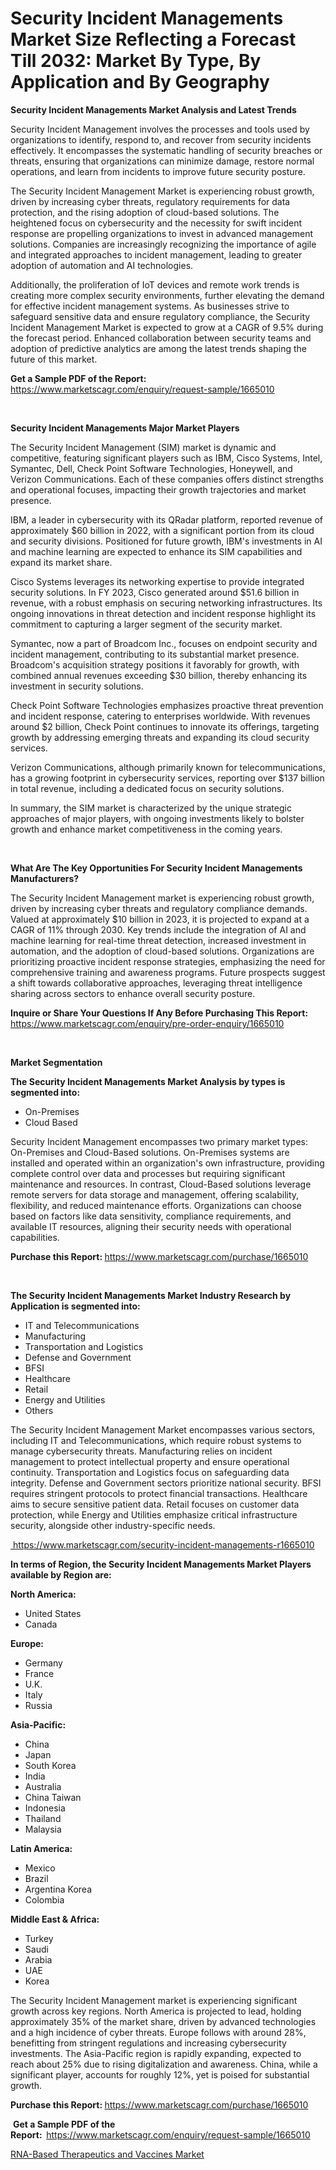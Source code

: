 <p><h1>Security Incident Managements Market Size Reflecting a Forecast Till 2032: Market By Type, By Application and By Geography</h1></p><p><strong>Security Incident Managements Market Analysis and Latest Trends</strong></p>
<p><p>Security Incident Management involves the processes and tools used by organizations to identify, respond to, and recover from security incidents effectively. It encompasses the systematic handling of security breaches or threats, ensuring that organizations can minimize damage, restore normal operations, and learn from incidents to improve future security posture. </p><p>The Security Incident Management Market is experiencing robust growth, driven by increasing cyber threats, regulatory requirements for data protection, and the rising adoption of cloud-based solutions. The heightened focus on cybersecurity and the necessity for swift incident response are propelling organizations to invest in advanced management solutions. Companies are increasingly recognizing the importance of agile and integrated approaches to incident management, leading to greater adoption of automation and AI technologies.</p><p>Additionally, the proliferation of IoT devices and remote work trends is creating more complex security environments, further elevating the demand for effective incident management systems. As businesses strive to safeguard sensitive data and ensure regulatory compliance, the Security Incident Management Market is expected to grow at a CAGR of 9.5% during the forecast period. Enhanced collaboration between security teams and adoption of predictive analytics are among the latest trends shaping the future of this market.</p></p>
<p><strong>Get a Sample PDF of the Report:&nbsp;</strong> <a href="https://www.marketscagr.com/enquiry/request-sample/1665010?utm_campaign=2942&utm_medium=2&utm_source=Github&utm_content=ia&utm_term=23032025&utm_id=security-incident-managements">https://www.marketscagr.com/enquiry/request-sample/1665010</a></p>
<p>&nbsp;</p>
<p><strong>Security Incident Managements Major Market Players</strong></p>
<p><p>The Security Incident Management (SIM) market is dynamic and competitive, featuring significant players such as IBM, Cisco Systems, Intel, Symantec, Dell, Check Point Software Technologies, Honeywell, and Verizon Communications. Each of these companies offers distinct strengths and operational focuses, impacting their growth trajectories and market presence.</p><p>IBM, a leader in cybersecurity with its QRadar platform, reported revenue of approximately $60 billion in 2022, with a significant portion from its cloud and security divisions. Positioned for future growth, IBM's investments in AI and machine learning are expected to enhance its SIM capabilities and expand its market share.</p><p>Cisco Systems leverages its networking expertise to provide integrated security solutions. In FY 2023, Cisco generated around $51.6 billion in revenue, with a robust emphasis on securing networking infrastructures. Its ongoing innovations in threat detection and incident response highlight its commitment to capturing a larger segment of the security market.</p><p>Symantec, now a part of Broadcom Inc., focuses on endpoint security and incident management, contributing to its substantial market presence. Broadcom's acquisition strategy positions it favorably for growth, with combined annual revenues exceeding $30 billion, thereby enhancing its investment in security solutions.</p><p>Check Point Software Technologies emphasizes proactive threat prevention and incident response, catering to enterprises worldwide. With revenues around $2 billion, Check Point continues to innovate its offerings, targeting growth by addressing emerging threats and expanding its cloud security services.</p><p>Verizon Communications, although primarily known for telecommunications, has a growing footprint in cybersecurity services, reporting over $137 billion in total revenue, including a dedicated focus on security solutions.</p><p>In summary, the SIM market is characterized by the unique strategic approaches of major players, with ongoing investments likely to bolster growth and enhance market competitiveness in the coming years.</p></p>
<p>&nbsp;</p>
<p><strong>What Are The Key Opportunities For Security Incident Managements Manufacturers?</strong></p>
<p><p>The Security Incident Management market is experiencing robust growth, driven by increasing cyber threats and regulatory compliance demands. Valued at approximately $10 billion in 2023, it is projected to expand at a CAGR of 11% through 2030. Key trends include the integration of AI and machine learning for real-time threat detection, increased investment in automation, and the adoption of cloud-based solutions. Organizations are prioritizing proactive incident response strategies, emphasizing the need for comprehensive training and awareness programs. Future prospects suggest a shift towards collaborative approaches, leveraging threat intelligence sharing across sectors to enhance overall security posture.</p></p>
<p><strong>Inquire or Share Your Questions If Any Before Purchasing This Report:</strong> <a href="https://www.marketscagr.com/enquiry/pre-order-enquiry/1665010?utm_campaign=2942&utm_medium=2&utm_source=Github&utm_content=ia&utm_term=23032025&utm_id=security-incident-managements">https://www.marketscagr.com/enquiry/pre-order-enquiry/1665010</a></p>
<p>&nbsp;</p>
<p><strong>Market Segmentation</strong></p>
<p><strong>The Security Incident Managements Market Analysis by types is segmented into:</strong></p>
<p><ul><li>On-Premises</li><li>Cloud Based</li></ul></p>
<p><p>Security Incident Management encompasses two primary market types: On-Premises and Cloud-Based solutions. On-Premises systems are installed and operated within an organization's own infrastructure, providing complete control over data and processes but requiring significant maintenance and resources. In contrast, Cloud-Based solutions leverage remote servers for data storage and management, offering scalability, flexibility, and reduced maintenance efforts. Organizations can choose based on factors like data sensitivity, compliance requirements, and available IT resources, aligning their security needs with operational capabilities.</p></p>
<p><strong>Purchase this Report:&nbsp;</strong><a href="https://www.marketscagr.com/purchase/1665010?utm_campaign=2942&utm_medium=2&utm_source=Github&utm_content=ia&utm_term=23032025&utm_id=security-incident-managements">https://www.marketscagr.com/purchase/1665010</a></p>
<p>&nbsp;</p>
<p><strong>The Security Incident Managements Market Industry Research by Application is segmented into:</strong></p>
<p><ul><li>IT and Telecommunications</li><li>Manufacturing</li><li>Transportation and Logistics</li><li>Defense and Government</li><li>BFSI</li><li>Healthcare</li><li>Retail</li><li>Energy and Utilities</li><li>Others</li></ul></p>
<p><p>The Security Incident Management Market encompasses various sectors, including IT and Telecommunications, which require robust systems to manage cybersecurity threats. Manufacturing relies on incident management to protect intellectual property and ensure operational continuity. Transportation and Logistics focus on safeguarding data integrity. Defense and Government sectors prioritize national security. BFSI requires stringent protocols to protect financial transactions. Healthcare aims to secure sensitive patient data. Retail focuses on customer data protection, while Energy and Utilities emphasize critical infrastructure security, alongside other industry-specific needs.</p></p>
<p><a href="https://www.marketscagr.com/security-incident-managements-r1665010?utm_campaign=2942&utm_medium=2&utm_source=Github&utm_content=ia&utm_term=23032025&utm_id=security-incident-managements">&nbsp;https://www.marketscagr.com/security-incident-managements-r1665010</a></p>
<p><strong>In terms of Region, the Security Incident Managements Market Players available by Region are:</strong></p>
<p>
    <p> <strong> North America: </strong>
        <ul>
            <li>United States</li>
            <li>Canada</li>
        </ul>
        </p> 
    <p> <strong> Europe: </strong>
        <ul>
            <li>Germany</li>
            <li>France</li>
            <li>U.K.</li>
            <li>Italy</li>
            <li>Russia</li>
        </ul>
        </p> 
    <p> <strong> Asia-Pacific: </strong>
        <ul>
            <li>China</li>
            <li>Japan</li>
            <li>South Korea</li>
            <li>India</li>
            <li>Australia</li>
            <li>China Taiwan</li>
            <li>Indonesia</li>
            <li>Thailand</li>
            <li>Malaysia</li>
        </ul>
        </p> 
    <p> <strong> Latin America: </strong>
        <ul>
            <li>Mexico</li>
            <li>Brazil</li>
            <li>Argentina Korea</li>
            <li>Colombia</li>
        </ul>
        </p> 
    <p> <strong> Middle East & Africa: </strong>
        <ul>
            <li>Turkey</li>
            <li>Saudi</li>
            <li>Arabia</li>
            <li>UAE</li>
            <li>Korea</li>
        </ul>
    </p>
    </p>
<p><p>The Security Incident Management market is experiencing significant growth across key regions. North America is projected to lead, holding approximately 35% of the market share, driven by advanced technologies and a high incidence of cyber threats. Europe follows with around 28%, benefitting from stringent regulations and increasing cybersecurity investments. The Asia-Pacific region is rapidly expanding, expected to reach about 25% due to rising digitalization and awareness. China, while a significant player, accounts for roughly 12%, yet is poised for substantial growth.</p></p>
<p><strong>Purchase this Report: </strong><a href="https://www.marketscagr.com/purchase/1665010?utm_campaign=2942&utm_medium=2&utm_source=Github&utm_content=ia&utm_term=23032025&utm_id=security-incident-managements">https://www.marketscagr.com/purchase/1665010</a></p>
<p>&nbsp;<strong>Get a Sample PDF of the Report:&nbsp;&nbsp;</strong><a href="https://www.marketscagr.com/enquiry/request-sample/1665010?utm_campaign=2942&utm_medium=2&utm_source=Github&utm_content=ia&utm_term=23032025&utm_id=security-incident-managements">https://www.marketscagr.com/enquiry/request-sample/1665010</a></p>
<p><strong></strong></p>
<p><p><a href="https://github.com/pidlisseas/Market-Research-Report-List-1/blob/main/rna-based-therapeutics-and-vaccines-market.md?utm_campaign=2942&utm_medium=2&utm_source=Github&utm_content=ia&utm_term=23032025&utm_id=security-incident-managements">RNA-Based Therapeutics and Vaccines Market</a></p></p>